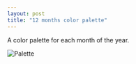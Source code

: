 ```yaml
---
layout: post
title: "12 months color palette"
---
```


A color palette for each month of the year.

![Palette](https://via.placeholder.com/300x100/ff6f61/fafafa?text=+)